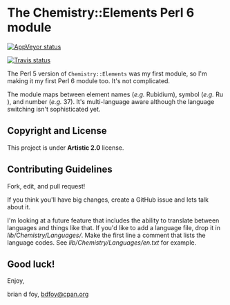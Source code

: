# The Chemistry::Elements Perl 6 module

[![AppVeyor status](https://ci.appveyor.com/api/projects/status/8n2etseuqajcv48m?svg=true)](https://ci.appveyor.com/project/briandfoy/perl6-chemistry-elements)

[![Travis status](https://travis-ci.org/briandfoy/perl6-chemistry-elements.svg?branch=master)](https://travis-ci.org/briandfoy/perl6-chemistry-elements)


The Perl 5 version of `Chemistry::Elements` was my first module, so
I'm making it my first Perl 6 module too. It's not complicated.

The module maps between element names (_e.g._ Rubidium), symbol
(_e.g._ Ru ), and number (_e.g._ 37). It's multi-language aware
although the language switching isn't sophisticated yet.

## Copyright and License

This project is under **Artistic 2.0** license.

## Contributing Guidelines

Fork, edit, and pull request!

If you think you'll have big changes, create a GitHub issue and lets talk
about it.

I'm looking at a future feature that includes the ability to translate
between languages and things like that. If you'd like to add a language
file, drop it in _lib/Chemistry/Languages/_. Make the first line a comment
that lists the language codes. See _lib/Chemistry/Languages/en.txt_ for
example.

## Good luck!

Enjoy,

brian d foy, bdfoy@cpan.org
